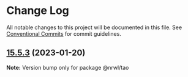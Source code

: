 # Change Log

All notable changes to this project will be documented in this file.
See [Conventional Commits](https://conventionalcommits.org) for commit guidelines.

## [15.5.3](https://github.com/nrwl/nx/compare/15.5.2...15.5.3) (2023-01-20)

**Note:** Version bump only for package @nrwl/tao

